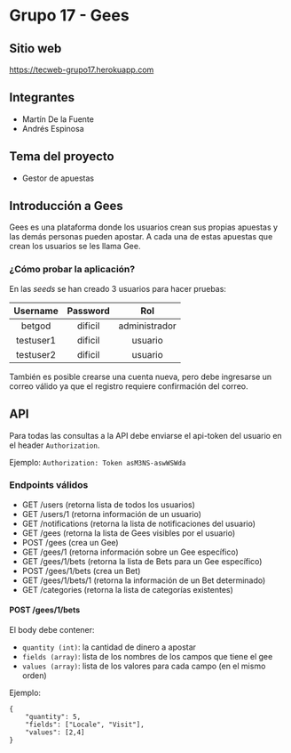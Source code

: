 # Grupo 17 - Gees

## Sitio web
https://tecweb-grupo17.herokuapp.com

## Integrantes
- Martín De la Fuente
- Andrés Espinosa

## Tema del proyecto
- Gestor de apuestas

## Introducción a Gees
Gees es una plataforma donde los usuarios crean sus propias apuestas y
las demás personas pueden apostar. A cada una de estas apuestas que crean
los usuarios se les llama Gee.

### ¿Cómo probar la aplicación?
En las _seeds_ se han creado 3 usuarios para hacer pruebas:

| Username | Password | Rol    |
| :------: | :------: | :----: |
| betgod   | dificil       | administrador   |
| testuser1   | dificil     | usuario |
| testuser2   | dificil     | usuario |

También es posible crearse una cuenta nueva, pero debe ingresarse un correo válido
ya que el registro requiere confirmación del correo.

## API

Para todas las consultas a la API debe enviarse el api-token del usuario en el 
header `Authorization`.

Ejemplo: `Authorization: Token asM3NS-aswWSWda`

### Endpoints válidos

- GET /users (retorna lista de todos los usuarios)
- GET /users/1 (retorna información de un usuario)
- GET /notifications (retorna la lista de notificaciones del usuario)
- GET /gees (retorna la lista de Gees visibles por el usuario)
- POST /gees (crea un Gee)
- GET /gees/1 (retorna información sobre un Gee específico)
- GET /gees/1/bets (retorna la lista de Bets para un Gee específico)
- POST /gees/1/bets (crea un Bet)
- GET /gees/1/bets/1 (retorna la información de un Bet determinado)
- GET /categories (retorna la lista de categorías existentes)

#### POST /gees/1/bets
El body debe contener:
- `quantity (int)`: la cantidad de dinero a apostar
- `fields (array)`: lista de los nombres de los campos que tiene el gee
- `values (array)`: lista de los valores para cada campo (en el mismo orden)

Ejemplo:
```
{
	"quantity": 5,
	"fields": ["Locale", "Visit"],
	"values": [2,4]
}
```